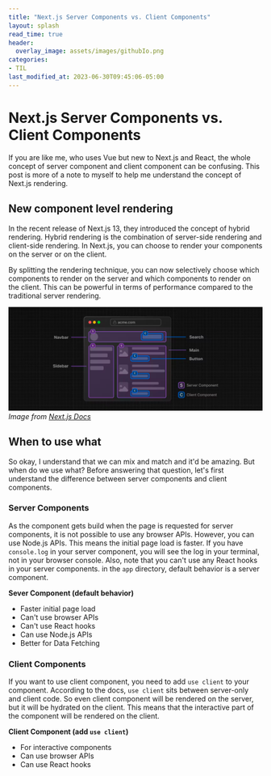```yaml
---
title: "Next.js Server Components vs. Client Components"
layout: splash
read_time: true
header:
  overlay_image: assets/images/githubIo.png
categories:
- TIL
last_modified_at: 2023-06-30T09:45:06-05:00
---
```


# Next.js Server Components vs. Client Components

If you are like me, who uses Vue but new to Next.js and React, the whole concept of server component and client component can be confusing. This post is more of a note to myself to help me understand the concept of Next.js rendering.

## New component level rendering
In the recent release of Next.js 13, they introduced the concept of hybrid rendering. Hybrid rendering is the combination of server-side rendering and client-side rendering. In Next.js, you can choose to render your components on the server or on the client. 

By splitting the rendering technique, you can now selectively choose which components to render on the server and which components to render on the client. This can be powerful in terms of performance compared to the traditional server rendering.

![img.png](/assets/images/nextjs-component.png)
*Image from [Next.js Docs](https://nextjs.org/docs/getting-started/react-essentials)*

## When to use what
So okay, I understand that we can mix and match and it'd be amazing. But when do we use what? Before answering that question, let's first understand the difference between server components and client components.

### Server Components
As the component gets build when the page is requested for server components, it is not possible to use any browser APIs. However, you can use Node.js APIs. This means the initial page load is faster. If you have `console.log` in your server component, you will see the log in your terminal, not in your browser console.
Also, note that you can't use any React hooks in your server components. in the `app` directory, default behavior is a server component.

**Sever Component (default behavior)**
- Faster initial page load
- Can't use browser APIs
- Can't use React hooks
- Can use Node.js APIs
- Better for Data Fetching

### Client Components
If you want to use client component, you need to add `use client` to your component. According to the docs, `use client` sits between server-only and client code. So even client component will be rendered on the server, but it will be hydrated on the client. This means that the interactive part of the component will be rendered on the client. 


**Client Component (add `use client`)**
- For interactive components
- Can use browser APIs
- Can use React hooks
